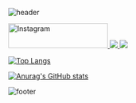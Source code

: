 ![header](https://capsule-render.vercel.app/api?type=venom&color=000000&height=200&section=header&text=땅땅꼬&fontSize=30&fontColor=d9e1e8)

<a href="https://www.instagram.com/rndox_99" target="_blank">
  <img src="https://img.shields.io/badge/instagram-E4405F?style=instagram&logo=instagram&logoColor=white&color=000000" alt="Instagram" style="width: 200px; height: 50px;"/>
</a>

<a href="https://www.python.org/" target="_blank">
<img src="https://img.shields.io/badge/python-E4405F?style=instagram&logo=python&logoColor=white&color=000000"&fontSize=30/>
</a>

<a href="https://www.mysql.com/" target="_blank">
<img src="https://img.shields.io/badge/mysql-E4405F?style=instagram&logo=mysql&logoColor=white&color=000000"&fontSize=30/>
</a>

[![Top Langs](https://github-readme-stats.vercel.app/api/top-langs/?username=DDDDKo)](https://github.com/DDDDKo)

[![Anurag's GitHub stats](https://github-readme-stats.vercel.app/api?username=DDDDKo&show_icons=true&theme=graywhite)](https://github.com/DDDDKo)

![footer](https://capsule-render.vercel.app/api?&type=waving&color=000000)
